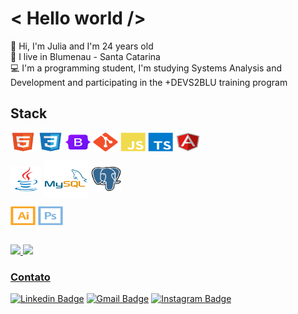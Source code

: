 # < Hello world />

👋 Hi, I'm Julia and I'm 24 years old<br>
:pushpin: I live in Blumenau - Santa Catarina<br>
:computer: I'm a programming student, I'm studying Systems Analysis and Development and participating in the +DEVS2BLU training program<br>

## Stack
<img align="center" alt="HTML" height="30" width="40" src="https://raw.githubusercontent.com/devicons/devicon/master/icons/html5/html5-original.svg"> <img align="center" alt="CSS" height="30" width="40" src="https://raw.githubusercontent.com/devicons/devicon/master/icons/css3/css3-original.svg"> <img align="center" alt="Bootstrap" height="30" width="40" src="https://github.com/devicons/devicon/blob/master/icons/bootstrap/bootstrap-original.svg"> <img align="center" alt="Git" height="30" width="40" src="https://github.com/devicons/devicon/blob/master/icons/git/git-original.svg"> <img align="center" alt="Js" height="30" width="40" src="https://raw.githubusercontent.com/devicons/devicon/master/icons/javascript/javascript-plain.svg"> <img align="center" alt="Ts" height="30" width="40" src="https://raw.githubusercontent.com/devicons/devicon/master/icons/typescript/typescript-plain.svg"> <img align="center" alt="Angular" height="30" width="40" src="https://github.com/devicons/devicon/blob/master/icons/angularjs/angularjs-original.svg"> 

<img align="center" alt="Java" height="40" width="50" src="https://raw.githubusercontent.com/devicons/devicon/master/icons/java/java-original.svg"> <img align="center" alt="Mysql" height="60" width="70" src="https://github.com/devicons/devicon/blob/master/icons/mysql/mysql-original-wordmark.svg"> <img align="center" alt="Postgree" height="40" width="50" src="https://github.com/devicons/devicon/blob/master/icons/postgresql/postgresql-original.svg"> 


<img align="center" alt="Illustrator" height="30" width="40" src="https://github.com/devicons/devicon/blob/master/icons/illustrator/illustrator-line.svg"> <img align="center" alt="Photoshop" height="30" width="40" src="https://github.com/devicons/devicon/blob/master/icons/photoshop/photoshop-line.svg"><br><br>

<div>
  <a href="https://github.com/JuliaJPereira">
  <img height="180em" src="https://github-readme-stats.vercel.app/api?username=JuliaJPereira&show_icons=true&theme=tokyonight&include_all_commits=true&count_private=true"/>
  <img height="180em" src="https://github-readme-stats.vercel.app/api/top-langs/?username=JuliaJPereira&layout=compact&langs_count=7&theme=tokyonight"/>
</div>


### Contato
[![Linkedin Badge](https://img.shields.io/badge/-LinkedIn-blue?style=flat-square&logo=Linkedin&logoColor=white&link=https://www.linkedin.com/in/juliajpereira/)](https://www.linkedin.com/in/juliajpereira/) [![Gmail Badge](https://img.shields.io/badge/-Gmail-c14438?style=flat-square&logo=Gmail&logoColor=white&link=mailto:juliapereira.odc@gmail.com)](mailto:juliapereira.odc@gmail.com) [![Instagram Badge](https://img.shields.io/badge/-Instagram-violet?style=flat-square&logo=Instagram&logoColor=white&link=https://www.instagram.com/juliajpereira/)](https://www.instagram.com/juliajpereira/)
